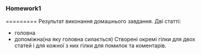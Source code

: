 ### Homework1 ###
=========
Результат виконання домашнього завдання. 
Дві статті: 
- головна
- допоміжна(на яку головна силається)
Створені окремі гілки для двох статей і для кожної з них гілки для помилок та коментарів.

